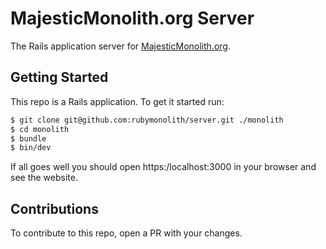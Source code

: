 # MajesticMonolith.org Server

The Rails application server for [MajesticMonolith.org](https://rubymonolith.com/).

## Getting Started

This repo is a Rails application. To get it started run:

```sh
$ git clone git@github.com:rubymonolith/server.git ./monolith
$ cd monolith
$ bundle
$ bin/dev
```

If all goes well you should open https:/localhost:3000 in your browser and see the website.

## Contributions

To contribute to this repo, open a PR with your changes.
